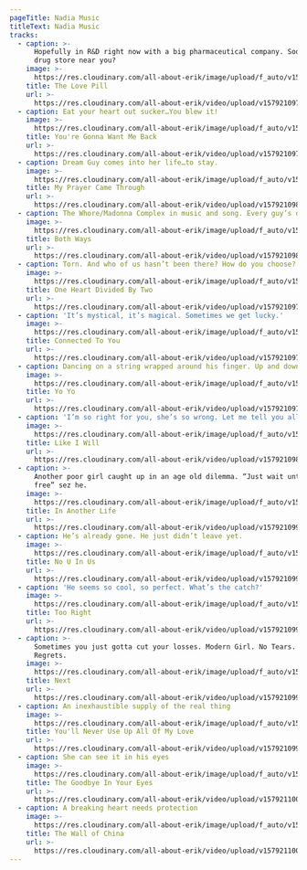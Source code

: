 ```yaml
---
pageTitle: Nadia Music
titleText: Nadia Music
tracks:
  - caption: >-
      Hopefully in R&D right now with a big pharmaceutical company. Soon in a
      drug store near you?
    image: >-
      https://res.cloudinary.com/all-about-erik/image/upload/f_auto/v1579207185/Musical%20Journey/Musical%20Friends/Friends/Nadia/Music/01_Icon-Love_Pill_zyinan.png
    title: The Love Pill
    url: >-
      https://res.cloudinary.com/all-about-erik/video/upload/v1579210978/Musical%20Journey/Musical%20Friends/Friends/Nadia/Music/01-Love_Pill_kb8llm.mp3
  - caption: Eat your heart out sucker…You blew it!
    image: >-
      https://res.cloudinary.com/all-about-erik/image/upload/f_auto/v1579207185/Musical%20Journey/Musical%20Friends/Friends/Nadia/Music/02_Icon-youregonna_ki6ezr.png
    title: You're Gonna Want Me Back
    url: >-
      https://res.cloudinary.com/all-about-erik/video/upload/v1579210972/Musical%20Journey/Musical%20Friends/Friends/Nadia/Music/02-Youre_Gonna_Want_Me_Back_yccxxm.mp3
  - caption: Dream Guy comes into her life…to stay.
    image: >-
      https://res.cloudinary.com/all-about-erik/image/upload/f_auto/v1579207185/Musical%20Journey/Musical%20Friends/Friends/Nadia/Music/03_Icon-myprayer_veyunx.png
    title: My Prayer Came Through
    url: >-
      https://res.cloudinary.com/all-about-erik/video/upload/v1579210987/Musical%20Journey/Musical%20Friends/Friends/Nadia/Music/03-My_Prayer_Came_True_djehy6.mp3
  - caption: The Whore/Madonna Complex in music and song. Every guy’s dream?
    image: >-
      https://res.cloudinary.com/all-about-erik/image/upload/f_auto/v1579207185/Musical%20Journey/Musical%20Friends/Friends/Nadia/Music/04_Icon-bothways_ufxui8.png
    title: Both Ways
    url: >-
      https://res.cloudinary.com/all-about-erik/video/upload/v1579210981/Musical%20Journey/Musical%20Friends/Friends/Nadia/Music/04-Both_Ways_mtsvpb.mp3
  - caption: Torn. And who of us hasn’t been there? How do you choose?
    image: >-
      https://res.cloudinary.com/all-about-erik/image/upload/f_auto/v1579207185/Musical%20Journey/Musical%20Friends/Friends/Nadia/Music/05_Icon-oneheartdivided_nsdx3a.png
    title: One Heart Divided By Two
    url: >-
      https://res.cloudinary.com/all-about-erik/video/upload/v1579210977/Musical%20Journey/Musical%20Friends/Friends/Nadia/Music/05-One_Heart_Divided_By_Two_vrkymv.mp3
  - caption: 'It’s mystical, it’s magical. Sometimes we get lucky.'
    image: >-
      https://res.cloudinary.com/all-about-erik/image/upload/f_auto/v1579207185/Musical%20Journey/Musical%20Friends/Friends/Nadia/Music/06_Icon-connectedtoyou_pm8y1w.png
    title: Connected To You
    url: >-
      https://res.cloudinary.com/all-about-erik/video/upload/v1579210978/Musical%20Journey/Musical%20Friends/Friends/Nadia/Music/06-Connected_To_You_vznhvr.mp3
  - caption: Dancing on a string wrapped around his finger. Up and down she goes.
    image: >-
      https://res.cloudinary.com/all-about-erik/image/upload/f_auto/v1579207185/Musical%20Journey/Musical%20Friends/Friends/Nadia/Music/07_Icon-yoyo_ynbdss.png
    title: Yo Yo
    url: >-
      https://res.cloudinary.com/all-about-erik/video/upload/v1579210978/Musical%20Journey/Musical%20Friends/Friends/Nadia/Music/07-YoYo_prywsl.mp3
  - caption: 'I’m so right for you, she’s so wrong. Let me tell you all the ways.'
    image: >-
      https://res.cloudinary.com/all-about-erik/image/upload/f_auto/v1579207185/Musical%20Journey/Musical%20Friends/Friends/Nadia/Music/08_Icon-likeiwill_k2tf64.png
    title: Like I Will
    url: >-
      https://res.cloudinary.com/all-about-erik/video/upload/v1579210987/Musical%20Journey/Musical%20Friends/Friends/Nadia/Music/08-Like_I_Will_iy2sip.mp3
  - caption: >-
      Another poor girl caught up in an age old dilemma. “Just wait until I’m
      free” sez he.
    image: >-
      https://res.cloudinary.com/all-about-erik/image/upload/f_auto/v1579207185/Musical%20Journey/Musical%20Friends/Friends/Nadia/Music/09_Icon-inanotherlife_vn3vah.png
    title: In Another Life
    url: >-
      https://res.cloudinary.com/all-about-erik/video/upload/v1579210990/Musical%20Journey/Musical%20Friends/Friends/Nadia/Music/09-In_Another_Life_mka8ef.mp3
  - caption: He’s already gone. He just didn’t leave yet.
    image: >-
      https://res.cloudinary.com/all-about-erik/image/upload/f_auto/v1579207185/Musical%20Journey/Musical%20Friends/Friends/Nadia/Music/10_Icon-No_You_in_Us_qztdts.png
    title: No U In Us
    url: >-
      https://res.cloudinary.com/all-about-erik/video/upload/v1579210990/Musical%20Journey/Musical%20Friends/Friends/Nadia/Music/10-No_U_In_Us_osjoqm.mp3
  - caption: 'He seems so cool, so perfect. What’s the catch?'
    image: >-
      https://res.cloudinary.com/all-about-erik/image/upload/f_auto/v1579207185/Musical%20Journey/Musical%20Friends/Friends/Nadia/Music/11_Icon-tooright_tnus59.png
    title: Too Right
    url: >-
      https://res.cloudinary.com/all-about-erik/video/upload/v1579210991/Musical%20Journey/Musical%20Friends/Friends/Nadia/Music/11-Too_Right_aykir8.mp3
  - caption: >-
      Sometimes you just gotta cut your losses. Modern Girl. No Tears. No
      Regrets.
    image: >-
      https://res.cloudinary.com/all-about-erik/image/upload/f_auto/v1579207185/Musical%20Journey/Musical%20Friends/Friends/Nadia/Music/12_Icon-next_cy1kmk.png
    title: Next
    url: >-
      https://res.cloudinary.com/all-about-erik/video/upload/v1579210999/Musical%20Journey/Musical%20Friends/Friends/Nadia/Music/12-Next_kbbzr8.mp3
  - caption: An inexhaustible supply of the real thing
    image: >-
      https://res.cloudinary.com/all-about-erik/image/upload/f_auto/v1579207185/Musical%20Journey/Musical%20Friends/Friends/Nadia/Music/13_Icon-youllnever_vgctgr.png
    title: You'll Never Use Up All Of My Love
    url: >-
      https://res.cloudinary.com/all-about-erik/video/upload/v1579210998/Musical%20Journey/Musical%20Friends/Friends/Nadia/Music/13-Youll_Never_Use_Up_All_Of_My_Love_gojvmr.mp3
  - caption: She can see it in his eyes
    image: >-
      https://res.cloudinary.com/all-about-erik/image/upload/f_auto/v1579207186/Musical%20Journey/Musical%20Friends/Friends/Nadia/Music/14_Icon-Goodbye_in_Eyes_uurt1z.jpg
    title: The Goodbye In Your Eyes
    url: >-
      https://res.cloudinary.com/all-about-erik/video/upload/v1579211001/Musical%20Journey/Musical%20Friends/Friends/Nadia/Music/14-The_Goodbye_In_Your_Eyes_usbboj.mp3
  - caption: A breaking heart needs protection
    image: >-
      https://res.cloudinary.com/all-about-erik/image/upload/f_auto/v1579207186/Musical%20Journey/Musical%20Friends/Friends/Nadia/Music/15_Icon-Wall_of_China_ez6zqv.png
    title: The Wall of China
    url: >-
      https://res.cloudinary.com/all-about-erik/video/upload/v1579211003/Musical%20Journey/Musical%20Friends/Friends/Nadia/Music/15-The_Wall_of_China_acgdvq.mp3
---
```


